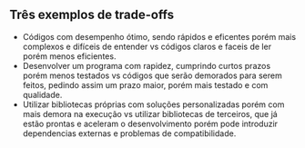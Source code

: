 ## Três exemplos de trade-offs

- Códigos com desempenho ótimo, sendo rápidos e eficentes porém mais complexos e difíceis de entender vs códigos claros e faceis de ler porém menos eficientes.
- Desenvolver um programa com rapidez, cumprindo curtos prazos porém menos testados vs códigos que serão demorados para serem feitos, pedindo assim um prazo maior, porém mais testado e com qualidade.
- Utilizar bibliotecas próprias com soluções personalizadas porém com mais demora na execução vs utilizar bibliotecas de terceiros, que já estão prontas e aceleram o desenvolvimento porém pode introduzir dependencias externas e problemas de compatibilidade.
